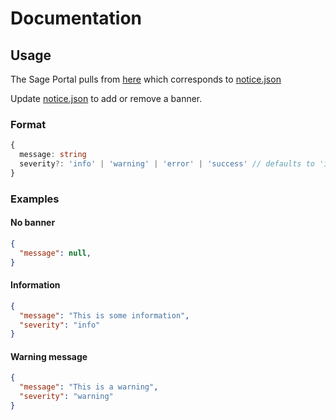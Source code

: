 # Documentation

## Usage

The Sage Portal pulls from [here](https://raw.githubusercontent.com/waggle-sensor/portal-notice/refs/heads/main/notice.json) which corresponds to [notice.json](https://github.com/waggle-sensor/portal-notice/blob/main/notice.json)

Update [notice.json](https://github.com/waggle-sensor/portal-notice/blob/main/notice.json) to add or remove a banner.


### Format

```typescript
{
  message: string
  severity?: 'info' | 'warning' | 'error' | 'success' // defaults to 'info'
}
```

### Examples

#### No banner

```json
{
  "message": null,
}
```

#### Information

```json
{
  "message": "This is some information",
  "severity": "info"
}
```

#### Warning message

```json
{
  "message": "This is a warning",
  "severity": "warning"
}
```

